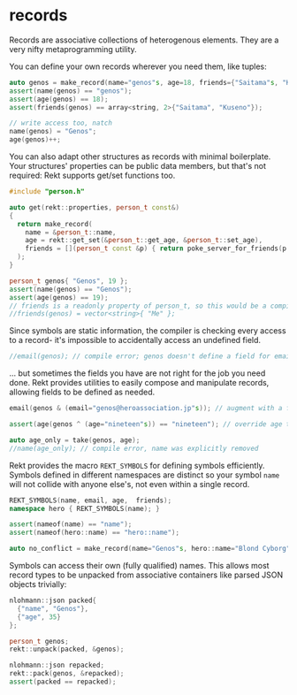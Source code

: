 # records

Records are associative collections of heterogenous elements.
They are a very nifty metaprogramming utility.

You can define your own records wherever you need them, like tuples:

```c++
auto genos = make_record(name="genos"s, age=18, friends={"Saitama"s, "Kuseno"s});
assert(name(genos) == "genos");
assert(age(genos) == 18);
assert(friends(genos) == array<string, 2>{"Saitama", "Kuseno"});

// write access too, natch
name(genos) = "Genos";
age(genos)++;
```

You can also adapt other structures as records with minimal boilerplate.
Your structures' properties can be public data members, but that's not required:
Rekt supports get/set functions too.

```c++
#include "person.h"

auto get(rekt::properties, person_t const&)
{
  return make_record(
    name = &person_t::name,
    age = rekt::get_set(&person_t::get_age, &person_t::set_age),
    friends = [](person_t const &p) { return poke_server_for_friends(p.name); }
  );
}

person_t genos{ "Genos", 19 }; 
assert(name(genos) == "Genos");
assert(age(genos) == 19);
// friends is a readonly property of person_t, so this would be a compiler error:
//friends(genos) = vector<string>{ "Me" };
```

Since symbols are static information, the compiler is checking every access to a record-
it's impossible to accidentally access an undefined field.

```c++
//email(genos); // compile error; genos doesn't define a field for email
```

... but sometimes the fields you have are not right for the job you need done.
Rekt provides utilities to easily compose and manipulate records, allowing fields to be defined as needed.

```c++
email(genos & (email="genos@heroassociation.jp"s)); // augment with a field for email

assert(age(genos ^ (age="nineteen"s)) == "nineteen"); // override age to a string

auto age_only = take(genos, age);
//name(age_only); // compile error, name was explicitly removed
```

Rekt provides the macro `REKT_SYMBOLS` for defining symbols efficiently.
Symbols defined in different namespaces are distinct so
your symbol `name` will not collide with anyone else's, not even within a single record.

```c++
REKT_SYMBOLS(name, email, age,  friends);
namespace hero { REKT_SYMBOLS(name); }

assert(nameof(name) == "name");
assert(nameof(hero::name) == "hero::name");

auto no_conflict = make_record(name="Genos"s, hero::name="Blond Cyborg"s);
```

Symbols can access their own (fully qualified) names.
This allows most record types to be unpacked from associative containers like parsed JSON objects trivially:

```c++
nlohmann::json packed{
  {"name", "Genos"},
  {"age", 35}
};

person_t genos;
rekt::unpack(packed, &genos);

nlohmann::json repacked;
rekt::pack(genos, &repacked);
assert(packed == repacked);
```
